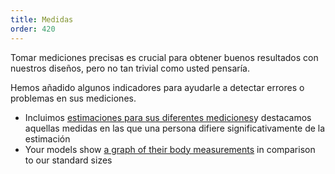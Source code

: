 ```yaml
---
title: Medidas
order: 420
---
```


Tomar mediciones precisas es crucial para obtener buenos resultados con nuestros diseños, pero no tan trivial como usted pensaría.

Hemos añadido algunos indicadores para ayudarle a detectar errores o problemas en sus mediciones.

-   Incluimos [estimaciones para sus diferentes mediciones][1]y destacamos aquellas medidas en las que una persona difiere significativamente de la estimación
-   Your models show [a graph of their body measurements][2] in comparison to our standard sizes

[1]: /docs/guide/measurements/estimates/

[2]: /docs/guide/measurements/graph/
